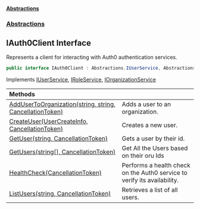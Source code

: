 #### [Abstractions](../../index.md 'index')
### [Abstractions](../index.md 'Abstractions')

## IAuth0Client Interface

Represents a client for interacting with Auth0 authentication services\.

```csharp
public interface IAuth0Client : Abstractions.IUserService, Abstractions.IRoleService, Abstractions.IOrganizationService
```

Implements [IUserService](../IUserService/index.md 'Abstractions\.IUserService'), [IRoleService](../IRoleService/index.md 'Abstractions\.IRoleService'), [IOrganizationService](../IOrganizationService/index.md 'Abstractions\.IOrganizationService')

| Methods | |
| :--- | :--- |
| [AddUserToOrganization\(string, string, CancellationToken\)](AddUserToOrganization(string,string,CancellationToken).md 'Abstractions\.IAuth0Client\.AddUserToOrganization\(string, string, System\.Threading\.CancellationToken\)') | Adds a user to an organization\. |
| [CreateUser\(UserCreateInfo, CancellationToken\)](CreateUser(UserCreateInfo,CancellationToken).md 'Abstractions\.IAuth0Client\.CreateUser\(Abstractions\.UserCreateInfo, System\.Threading\.CancellationToken\)') | Creates a new user\. |
| [GetUser\(string, CancellationToken\)](GetUser(string,CancellationToken).md 'Abstractions\.IAuth0Client\.GetUser\(string, System\.Threading\.CancellationToken\)') | Gets a user by their id\. |
| [GetUsers\(string\[\], CancellationToken\)](GetUsers(string[],CancellationToken).md 'Abstractions\.IAuth0Client\.GetUsers\(string\[\], System\.Threading\.CancellationToken\)') | Get All the Users based on their oru Ids |
| [HealthCheck\(CancellationToken\)](HealthCheck(CancellationToken).md 'Abstractions\.IAuth0Client\.HealthCheck\(System\.Threading\.CancellationToken\)') | Performs a health check on the Auth0 service to verify its availability\. |
| [ListUsers\(string, CancellationToken\)](ListUsers(string,CancellationToken).md 'Abstractions\.IAuth0Client\.ListUsers\(string, System\.Threading\.CancellationToken\)') | Retrieves a list of all users\. |
